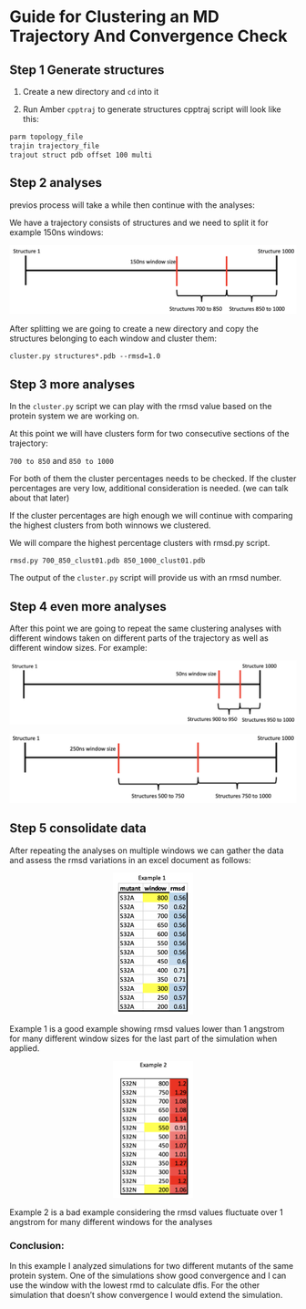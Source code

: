 # Guide for Clustering an MD Trajectory And Convergence Check

## Step 1 Generate structures

1. Create a new directory and `cd` into it 

2. Run Amber `cpptraj` to generate structures
cpptraj script will look like this: 

```
parm topology_file
trajin trajectory_file
trajout struct pdb offset 100 multi
```

## Step 2 analyses

previos process will take a while then continue with the analyses:

We have a trajectory consists of structures and we need to split it for example 150ns windows:

![Screenshot](images/image_1.png)

After splitting we are going to create a new directory and copy the structures belonging to each window and cluster them:

```
cluster.py structures*.pdb --rmsd=1.0
```

## Step 3 more analyses

In the `cluster.py` script we can play with the rmsd value based on the protein system we are working on.

At this point we will have clusters form for two consecutive sections of the trajectory: 

`700 to 850` and `850 to 1000`

For both of them the cluster percentages needs to be checked. If the cluster percentages are very low, additional consideration is needed. (we can talk about that later)

If the cluster percentages are high enough we will continue with comparing the highest clusters from both winnows we clustered.

We will compare the highest percentage clusters with rmsd.py script. 

```
rmsd.py 700_850_clust01.pdb 850_1000_clust01.pdb
```

The output of the `cluster.py` script will provide us with an rmsd number.

## Step 4 even more analyses

After this point we are going to repeat the same clustering analyses with different windows taken on different parts of the trajectory as well as different window sizes. For example:

![Screenshot](images/image_2.png)

![Screenshot](images/image_3.png)

## Step 5 consolidate data

After repeating the analyses on multiple windows we can gather the data and assess the rmsd variations in an excel document as follows:

<p align="center" width="100%">
    <img width="140" src="./images/image_4.png">
</p>

Example 1 is a good example showing rmsd values lower than 1 angstrom for many different window sizes for the last part of the simulation when applied.

<p align="center" width="100%">
    <img width="140" src="./images/image_5.png">
</p>

Example 2 is a bad example considering the rmsd values
fluctuate over 1 angstrom for many different windows for the analyses

### Conclusion: 

In this example I analyzed simulations for two different mutants of the same protein system. One of the simulations show good convergence and I can use the window with the lowest rmd to calculate dfis. For the other simulation that doesn’t show convergence I would extend the simulation.

